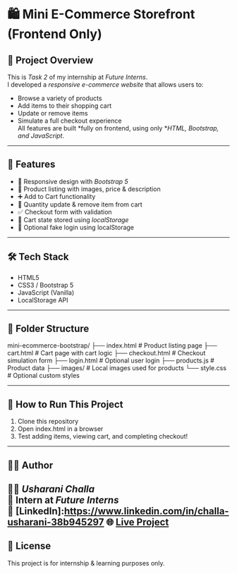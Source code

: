 # 🛍 Mini E-Commerce Storefront (Frontend Only)
 
## 📌 Project Overview
This is *Task 2* of my internship at *Future Interns*.  
I developed a *responsive e-commerce website* that allows users to:

- Browse a variety of products
- Add items to their shopping cart
- Update or remove items
- Simulate a full checkout experience  
All features are built *fully on frontend, using only **HTML, Bootstrap, and JavaScript*.

---

## 🚀 Features
- 📱 Responsive design with *Bootstrap 5*
- 🛒 Product listing with images, price & description
- ➕ Add to Cart functionality
- 🔄 Quantity update & remove item from cart
- ✅ Checkout form with validation
- 💾 Cart state stored using *localStorage*
- 👤 Optional fake login using localStorage

---

## 🛠 Tech Stack
- HTML5  
- CSS3 / Bootstrap 5  
- JavaScript (Vanilla)  
- LocalStorage API

---

## 📁 Folder Structure

mini-ecommerce-bootstrap/ ├── index.html          # Product listing page ├── cart.html           # Cart page with cart logic ├── checkout.html       # Checkout simulation form ├── login.html          # Optional user login ├── products.js         # Product data ├── images/             # Local images used for products └── style.css           # Optional custom styles

---

## 📂 How to Run This Project
1. Clone this repository
2. Open index.html in a browser
3. Test adding items, viewing cart, and completing checkout!

---

## 🙋‍♀ Author

👩‍💻 *Usharani Challa*  
📌 Intern at *Future Interns*  
🔗 [LinkedIn]:https://www.linkedin.com/in/challa-usharani-38b945297
🌐 [Live Project](https://usharani-future-fs-02-ecommerce.netlify.app/)
---

## 📝 License

This project is for internship & learning purposes only.
